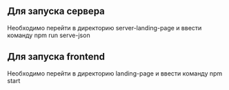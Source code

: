## Для запуска сервера
 Необходимо перейти в директорию server-landing-page и ввести команду npm run serve-json

## Для запуска frontend
 Необходимо перейти в директорию landing-page и ввести команду npm start